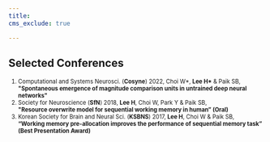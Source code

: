 ```yaml
---
title: 
cms_exclude: true

---
```


## Selected Conferences

<ol style="font-size: 0.8em;">
  <li>Computational and Systems Neurosci. (<strong>Cosyne</strong>) 2022, Choi W*, <strong>Lee H*</strong> & Paik SB,<br>  
    <strong>"Spontaneous emergence of magnitude comparison units in untrained deep neural networks"</strong></li>

  <li>Society for Neuroscience (<strong>SfN</strong>) 2018, <strong>Lee H</strong>, Choi W, Park Y & Paik SB,<br>  
    <strong>"Resource overwrite model for sequential working memory in human” (Oral)</strong></li>

  <li>Korean Society for Brain and Neural Sci. (<strong>KSBNS</strong>) 2017, <strong>Lee H</strong>, Choi W & Paik SB,<br>  
    <strong>“Working memory pre-allocation improves the performance of sequential memory task” (Best Presentation Award)</strong></li>
</ol>

